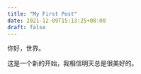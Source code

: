```yaml
---
title: "My First Post"
date: 2021-12-09T15:13:25+08:00
draft: false
---
```


你好，世界。

这是一个新的开始，我相信明天总是很美好的。
